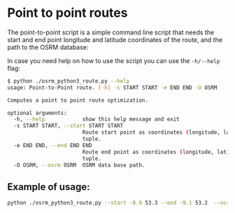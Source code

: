 # Point to point routes

The point-to-point script is a simple command line script that needs the start and end point longitude and latitude coordinates of the route, and the path to the OSRM database:

In case you need help on how to use the script you can use the `-h/--help` flag:
```bash
$ python ./osrm_python3_route.py --help
usage: Point-to-Point route. [-h] -s START START -e END END -O OSRM

Computes a point to point route optimization.

optional arguments:
  -h, --help            show this help message and exit
  -s START START, --start START START
                        Route start point as coordinates (longitude, latitude)
                        tuple.
  -e END END, --end END END
                        Route end point as coordinates (longitude, latitude)
                        tuple.
  -O OSRM, --osrm OSRM  OSRM data base path.
```
## Example of usage:
```bash
python ./osrm_python3_route.py --start -8.9 53.3 --end -9.1 53.2  --osrm <Path_to_OSRM_database>
```
